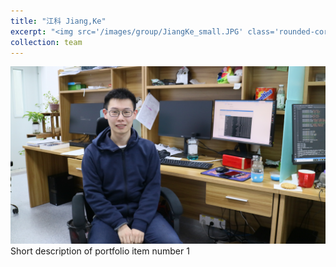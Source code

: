 ```yaml
---
title: "江科 Jiang,Ke"
excerpt: "<img src='/images/group/JiangKe_small.JPG' class='rounded-corners'><br/>Research assistant"
collection: team
---
```

<img src='/images/group/JiangKe.JPG' class='rounded-corners'>
<br/>Short description of portfolio item number 1<br/>

